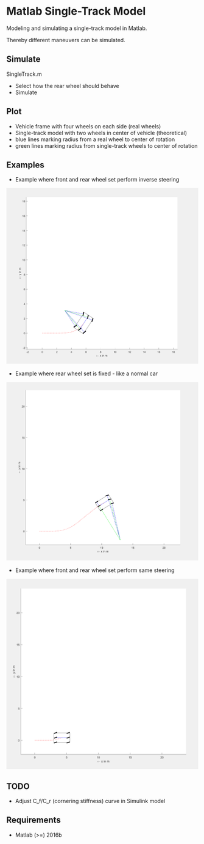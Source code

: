 # Matlab Single-Track Model

Modeling and simulating a single-track model in Matlab.

Thereby different maneuvers can be simulated. 

## Simulate

SingleTrack.m

- Select how the rear wheel should behave 
- Simulate

## Plot

- Vehicle frame with four wheels on each side (real wheels)
- Single-track model with two wheels in center of vehicle (theoretical)
- blue lines marking radius from a real wheel to center of rotation
- green lines marking radius from single-track wheels to center of rotation

## Examples

- Example where front and rear wheel set perform inverse steering

![Example where front and rear wheel set perform inverse steering](https://raw.githubusercontent.com/SKenb/Matlab_SingleTrackModel/master/Examples/Example1.PNG)

- Example where rear wheel set is fixed - like a normal car

![Example where rear wheel set is fixed - normal car](https://raw.githubusercontent.com/SKenb/Matlab_SingleTrackModel/master/Examples/Example_RearFixed.PNG)

- Example where front and rear wheel set perform same steering

![Example where front and rear wheel set perform same steering](https://raw.githubusercontent.com/SKenb/Matlab_SingleTrackModel/master/Examples/Example_Equal.PNG)

## TODO

- Adjust C_f/C_r (cornering stiffness) curve in Simulink model

## Requirements

- Matlab (>=) 2016b